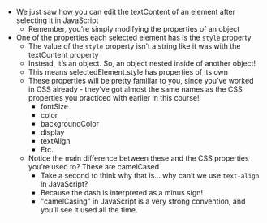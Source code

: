 * We just saw how you can edit the textContent of an element after selecting it in JavaScript
    * Remember, you’re simply modifying the properties of an object
* One of the properties each selected element has is the `style` property
    * The value of the `style` property isn’t a string like it was with the textContent property
    * Instead, it’s an object. So, an object nested inside of another object!
    * This means selectedElement.style has properties of its own
    * These properties will be pretty familiar to you, since you’ve worked in CSS already - they’ve got almost the same names as the CSS properties you practiced with earlier in this course!
        * fontSize
        * color
        * backgroundColor
        * display
        * textAlign
        * Etc.
    * Notice the main difference between these and the CSS properties you’re used to? These are camelCased
        * Take a second to think why that is… why can’t we use `text-align` in JavaScript?
        * Because the dash is interpreted as a minus sign!
        * "camelCasing" in JavaScript is a very strong convention, and you’ll see it used all the time.
